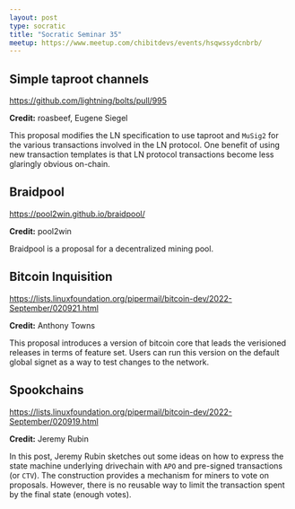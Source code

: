 ```yaml
---
layout: post
type: socratic
title: "Socratic Seminar 35"
meetup: https://www.meetup.com/chibitdevs/events/hsqwssydcnbrb/
---
```


## Simple taproot channels

<https://github.com/lightning/bolts/pull/995>

**Credit:** roasbeef, Eugene Siegel

This proposal modifies the LN specification to use taproot and `MuSig2` for the
various transactions involved in the LN protocol.  One benefit of using new
transaction templates is that LN protocol transactions become less glaringly
obvious on-chain.

## Braidpool

<https://pool2win.github.io/braidpool/>

**Credit:** pool2win

Braidpool is a proposal for a decentralized mining pool.

## Bitcoin Inquisition

<https://lists.linuxfoundation.org/pipermail/bitcoin-dev/2022-September/020921.html>

**Credit:** Anthony Towns

This proposal introduces a version of bitcoin core that leads the verisioned
releases in terms of feature set.  Users can run this version on the default
global signet as a way to test changes to the network.

## Spookchains

<https://lists.linuxfoundation.org/pipermail/bitcoin-dev/2022-September/020919.html>

**Credit:** Jeremy Rubin

In this post, Jeremy Rubin sketches out some ideas on how to express the state
machine underlying drivechain with `APO` and pre-signed transactions (or `CTV`).  The
construction provides a mechanism for miners to vote on proposals.  However,
there is no reusable way to limit the transaction spent by the final state
(enough votes).
